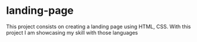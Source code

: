 # landing-page

This project consists on creating a landing page using HTML, CSS. With this project I am showcasing my skill with those languages